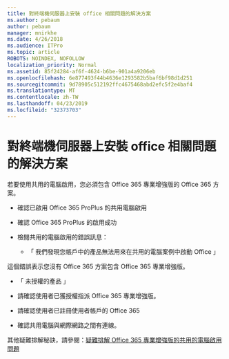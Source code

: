 ```yaml
---
title: 對終端機伺服器上安裝 office 相關問題的解決方案
ms.author: pebaum
author: pebaum
manager: mnirkhe
ms.date: 4/26/2018
ms.audience: ITPro
ms.topic: article
ROBOTS: NOINDEX, NOFOLLOW
localization_priority: Normal
ms.assetid: 85f24284-af6f-4624-b6be-901a4a9206eb
ms.openlocfilehash: 6e877493f44b4636e1293582b5baf6bf98d1d251
ms.sourcegitcommit: 9d78905c512192ffc4675468abd2efc5f2e4baf4
ms.translationtype: MT
ms.contentlocale: zh-TW
ms.lasthandoff: 04/23/2019
ms.locfileid: "32373703"
---
```

# <a name="solutions-for-issues-around-installing-office-on-a-terminal-server"></a>對終端機伺服器上安裝 office 相關問題的解決方案

若要使用共用的電腦啟用，您必須包含 Office 365 專業增強版的 Office 365 方案。
  
- 確認已啟用 Office 365 ProPlus 的共用電腦啟用
    
- 確認 Office 365 ProPlus 的啟用成功
    
- 檢閱共用的電腦啟用的錯誤訊息：
    
  - 「 我們發現您帳戶中的產品無法用來在共用的電腦案例中啟動 Office 」
  
這個錯誤表示您沒有 Office 365 方案包含 Office 365 專業增強版。
    
  - 「 未授權的產品 」
    
  - 請確認使用者已獲授權指派 Office 365 專業增強版。
    
  - 請確認使用者已註冊使用者帳戶的 Office 365
    
  - 確認共用電腦與網際網路之間有連線。
    
其他疑難排解秘訣，請參閱：[疑難排解 Office 365 專業增強版的共用的電腦啟用問題](https://docs.microsoft.com/DeployOffice/troubleshoot-issues-with-shared-computer-activation-for-office-365-proplus)
  

